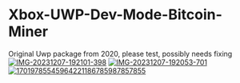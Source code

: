 # Xbox-UWP-Dev-Mode-Bitcoin-Miner
Original Uwp package from 2020, please test, possibly needs fixing
<a href="https://ibb.co/fGnKtTp"><img src="https://i.ibb.co/CsMXvS7/IMG-20231207-192101-398.jpg" alt="IMG-20231207-192101-398" border="0"></a>
<a href="https://ibb.co/6bdMmxc"><img src="https://i.ibb.co/7V9fX5x/IMG-20231207-192053-701.jpg" alt="IMG-20231207-192053-701" border="0"></a>
<a href="https://ibb.co/87pYvTk"><img src="https://i.ibb.co/DRyrcsd/17019785545964221186785987857855.jpg" alt="17019785545964221186785987857855" border="0"></a>
